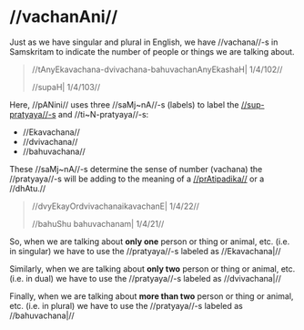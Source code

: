 # //vachanAni//

Just as we have singular and plural in English, we have //vachana//-s in 
Samskritam to indicate the number of people or things we are talking about.

> //tAnyEkavachana-dvivachana-bahuvachanAnyEkashaH| 1/4/102//
>
> //supaH| 1/4/103//

Here, //pANini// uses three //saMj~nA//-s (labels) to label the 
[//sup-pratyaya//-s](#/shadlinga-prakaranam/general/subanta-pratyayah) and 
//ti~N-pratyaya//-s:

- //Ekavachana//
- //dvivachana//
- //bahuvachana//

These //saMj~nA//-s determine the sense of number (vachana) the //pratyaya//-s 
will be adding to the meaning of a 
[//prAtipadika//](#/shadlinga-prakaranam/general/praatipadika) or a //dhAtu.//

> //dvyEkayOrdvivachanaikavachanE| 1/4/22//
>
> //bahuShu bahuvachanam| 1/4/21//

So, when we are talking about **only one** person or thing or animal, etc. 
(i.e. in singular) we have to use the //pratyaya//-s labeled as //Ekavachana|//

Similarly, when we are talking about **only two** person or thing or animal, 
etc. (i.e. in dual) we have to use the //pratyaya//-s labeled as //dvivachana|//

Finally, when we are talking about **more than two** person or thing or animal, 
etc. (i.e. in plural) we have to use the //pratyaya//-s labeled as 
//bahuvachana|//
